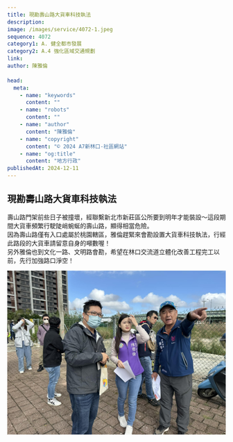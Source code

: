 ```yaml
---
title: 現勘壽山路大貨車科技執法
description:
image: /images/service/4072-1.jpeg
sequence: 4072
category1: A. 健全都市發展
category2: A.4 強化區域交通規劃
link:
author: 陳雅倫

head:
  meta:
    - name: "keywords"
      content: ""
    - name: "robots"
      content: ""
    - name: "author"
      content: "陳雅倫"
    - name: "copyright"
      content: "© 2024 A7新林口-社區網站"
    - name: "og:title"
      content: "地方行政"
publishedAt: 2024-12-11
---
```


## 現勘壽山路大貨車科技執法

壽山路門架前些日子被撞壞，經聯繫新北市新莊區公所要到明年才能裝設～這段期間大貨車頻繁行駛陡峭蜿蜒的壽山路，顯得相當危險。  
因為壽山路僅有入口處屬於桃園轄區，雅倫趕緊來會勘設置大貨車科技執法，行經此路段的大貨車請留意自身的噸數喔！  
另外雅倫也到文化一路、文明路會勘，希望在林口交流道立體化改善工程完工以前，先行加強路口淨空！

![s40472-1.jpeg](/images/service/s4072-1.jpeg)
